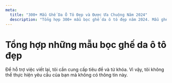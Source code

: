 ```yaml
---
meta:
  title: "300+ Mẫu Ghế Da Ô Tô Đẹp và Được Ưa Chuộng Năm 2024"
  description: "Tổng hợp 300+ mẫu bọc ghế da ô tô đẹp năm 2024. Mẫu ghế da ô tô được cập nhật từng ngày. Các kiểu may ghế da cho ô tô"
---
```


# Tổng hợp những mẫu bọc ghế da ô tô đẹp

Để hỗ trợ việc viết lại, tôi cần cung cấp tiêu đề và từ khóa. Vì vậy, tôi không thể thực hiện yêu cầu của bạn mà không có thông tin này.